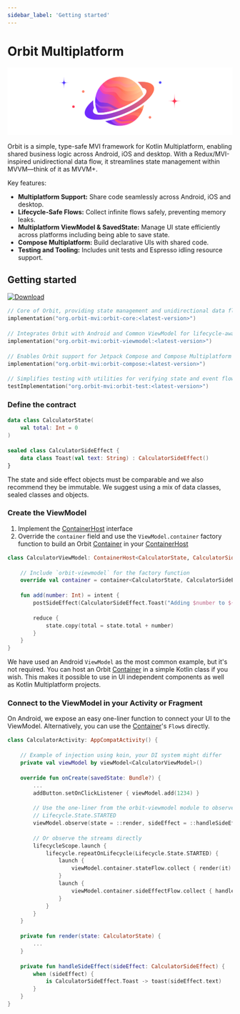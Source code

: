```yaml
---
sidebar_label: 'Getting started'
---
```


# Orbit Multiplatform

![Logo](images/logo.png)

Orbit is a simple, type-safe MVI framework for Kotlin Multiplatform, enabling
shared business logic across Android, iOS and desktop. With a Redux/MVI-inspired
unidirectional data flow, it streamlines state management within MVVM—think of
it as MVVM+.

Key features:
- **Multiplatform Support:** Share code seamlessly across Android, iOS and
  desktop.
- **Lifecycle-Safe Flows:** Collect infinite flows safely, preventing memory
  leaks.
- **Multiplatform ViewModel & SavedState:** Manage UI state efficiently across
  platforms including being able to save state.
- **Compose Multiplatform:** Build declarative UIs with shared code.
- **Testing and Tooling:** Includes unit tests and Espresso idling resource
  support.

## Getting started

[![Download](https://img.shields.io/maven-central/v/org.orbit-mvi/orbit-viewmodel)](https://search.maven.org/artifact/org.orbit-mvi/orbit-viewmodel)

```kotlin
// Core of Orbit, providing state management and unidirectional data flow (multiplatform)
implementation("org.orbit-mvi:orbit-core:<latest-version>")

// Integrates Orbit with Android and Common ViewModel for lifecycle-aware state handling (Android, iOS, desktop)
implementation("org.orbit-mvi:orbit-viewmodel:<latest-version>")

// Enables Orbit support for Jetpack Compose and Compose Multiplatform (Android, iOS, desktop)
implementation("org.orbit-mvi:orbit-compose:<latest-version>")

// Simplifies testing with utilities for verifying state and event flows (multiplatform)
testImplementation("org.orbit-mvi:orbit-test:<latest-version>")
```

### Define the contract

```kotlin
data class CalculatorState(
    val total: Int = 0
)

sealed class CalculatorSideEffect {
    data class Toast(val text: String) : CalculatorSideEffect()
}
```

The state and side effect objects must be comparable and we also recommend
they be immutable. We suggest using a mix of data classes, sealed classes and
objects.

### Create the ViewModel

1. Implement the
   [ContainerHost](pathname:///dokka/orbit-core/org.orbitmvi.orbit/-container/)
   interface
1. Override the `container` field and use the `ViewModel.container` factory
   function to build an Orbit
   [Container](pathname:///dokka/orbit-core/org.orbitmvi.orbit/-container/)
   in your
   [ContainerHost](pathname:///dokka/orbit-core/org.orbitmvi.orbit/-container-host/)

```kotlin
class CalculatorViewModel: ContainerHost<CalculatorState, CalculatorSideEffect>, ViewModel() {

    // Include `orbit-viewmodel` for the factory function
    override val container = container<CalculatorState, CalculatorSideEffect>(CalculatorState())

    fun add(number: Int) = intent {
        postSideEffect(CalculatorSideEffect.Toast("Adding $number to ${state.total}!"))

        reduce {
            state.copy(total = state.total + number)
        }
    }
}
```

We have used an Android `ViewModel` as the most common example, but it's not
required. You can host an Orbit
[Container](pathname:///dokka/orbit-core/org.orbitmvi.orbit/-container/)
in a simple Kotlin class if you wish. This makes it possible to use in UI
independent components as well as Kotlin Multiplatform projects.

### Connect to the ViewModel in your Activity or Fragment

On Android, we expose an easy one-liner function to connect your UI to the
ViewModel. Alternatively, you can use the
[Container](pathname:///dokka/orbit-core/org.orbitmvi.orbit/-container/)'s
`Flow`s directly.

```kotlin
class CalculatorActivity: AppCompatActivity() {

    // Example of injection using koin, your DI system might differ
    private val viewModel by viewModel<CalculatorViewModel>()

    override fun onCreate(savedState: Bundle?) {
        ...
        addButton.setOnClickListener { viewModel.add(1234) }

        // Use the one-liner from the orbit-viewmodel module to observe when
        // Lifecycle.State.STARTED
        viewModel.observe(state = ::render, sideEffect = ::handleSideEffect)

        // Or observe the streams directly
        lifecycleScope.launch {
            lifecycle.repeatOnLifecycle(Lifecycle.State.STARTED) {
                launch {
                    viewModel.container.stateFlow.collect { render(it) }
                }
                launch {
                    viewModel.container.sideEffectFlow.collect { handleSideEffect(it) }
                }
            }
        }
    }

    private fun render(state: CalculatorState) {
        ...
    }

    private fun handleSideEffect(sideEffect: CalculatorSideEffect) {
        when (sideEffect) {
            is CalculatorSideEffect.Toast -> toast(sideEffect.text)
        }
    }
}
```
